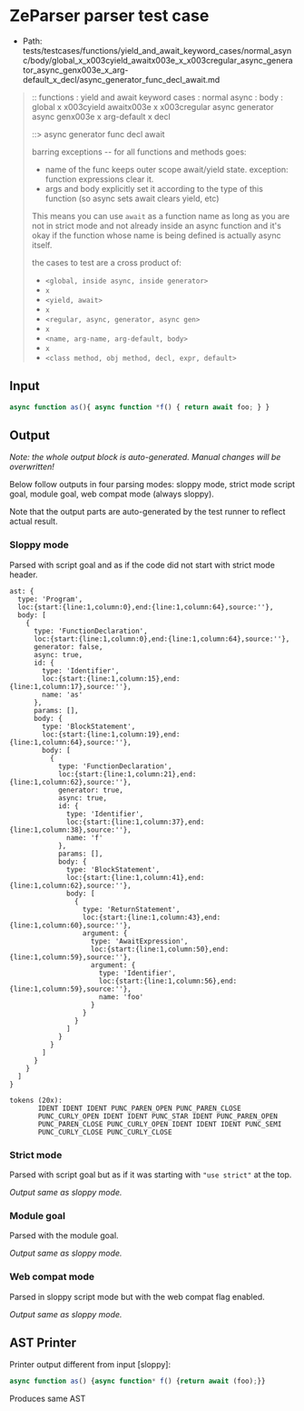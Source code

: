 # ZeParser parser test case

- Path: tests/testcases/functions/yield_and_await_keyword_cases/normal_async/body/global_x_x003cyield_awaitx003e_x_x003cregular_async_generator_async_genx003e_x_arg-default_x_decl/async_generator_func_decl_await.md

> :: functions : yield and await keyword cases : normal async : body : global x x003cyield awaitx003e x x003cregular async generator async genx003e x arg-default x decl
>
> ::> async generator func decl await
>
> barring exceptions -- for all functions and methods goes:
>
> - name of the func keeps outer scope await/yield state. exception: function expressions clear it.
> - args and body explicitly set it according to the type of this function (so async sets await clears yield, etc)
>
> This means you can use `await` as a function name as long as you are not in strict mode and not already inside an async function and it's okay if the function whose name is being defined is actually async itself.
>
> the cases to test are a cross product of:
>
> - `<global, inside async, inside generator>` 
> - `x` 
> - `<yield, await>`
> - `x` 
> - `<regular, async, generator, async gen>`
> - `x` 
> - `<name, arg-name, arg-default, body>`
> - `x`
> - `<class method, obj method, decl, expr, default>`

## Input

`````js
async function as(){ async function *f() { return await foo; } }
`````

## Output

_Note: the whole output block is auto-generated. Manual changes will be overwritten!_

Below follow outputs in four parsing modes: sloppy mode, strict mode script goal, module goal, web compat mode (always sloppy).

Note that the output parts are auto-generated by the test runner to reflect actual result.

### Sloppy mode

Parsed with script goal and as if the code did not start with strict mode header.

`````
ast: {
  type: 'Program',
  loc:{start:{line:1,column:0},end:{line:1,column:64},source:''},
  body: [
    {
      type: 'FunctionDeclaration',
      loc:{start:{line:1,column:0},end:{line:1,column:64},source:''},
      generator: false,
      async: true,
      id: {
        type: 'Identifier',
        loc:{start:{line:1,column:15},end:{line:1,column:17},source:''},
        name: 'as'
      },
      params: [],
      body: {
        type: 'BlockStatement',
        loc:{start:{line:1,column:19},end:{line:1,column:64},source:''},
        body: [
          {
            type: 'FunctionDeclaration',
            loc:{start:{line:1,column:21},end:{line:1,column:62},source:''},
            generator: true,
            async: true,
            id: {
              type: 'Identifier',
              loc:{start:{line:1,column:37},end:{line:1,column:38},source:''},
              name: 'f'
            },
            params: [],
            body: {
              type: 'BlockStatement',
              loc:{start:{line:1,column:41},end:{line:1,column:62},source:''},
              body: [
                {
                  type: 'ReturnStatement',
                  loc:{start:{line:1,column:43},end:{line:1,column:60},source:''},
                  argument: {
                    type: 'AwaitExpression',
                    loc:{start:{line:1,column:50},end:{line:1,column:59},source:''},
                    argument: {
                      type: 'Identifier',
                      loc:{start:{line:1,column:56},end:{line:1,column:59},source:''},
                      name: 'foo'
                    }
                  }
                }
              ]
            }
          }
        ]
      }
    }
  ]
}

tokens (20x):
       IDENT IDENT IDENT PUNC_PAREN_OPEN PUNC_PAREN_CLOSE
       PUNC_CURLY_OPEN IDENT IDENT PUNC_STAR IDENT PUNC_PAREN_OPEN
       PUNC_PAREN_CLOSE PUNC_CURLY_OPEN IDENT IDENT IDENT PUNC_SEMI
       PUNC_CURLY_CLOSE PUNC_CURLY_CLOSE
`````

### Strict mode

Parsed with script goal but as if it was starting with `"use strict"` at the top.

_Output same as sloppy mode._

### Module goal

Parsed with the module goal.

_Output same as sloppy mode._

### Web compat mode

Parsed in sloppy script mode but with the web compat flag enabled.

_Output same as sloppy mode._

## AST Printer

Printer output different from input [sloppy]:

````js
async function as() {async function* f() {return await (foo);}}
````

Produces same AST
